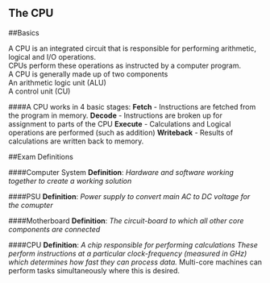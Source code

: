 The CPU
-----------------


##Basics

A CPU is an integrated circuit that is responsible for performing arithmetic, logical and I/O operations.  
CPUs perform these operations as instructed by a computer program.  
A CPU is generally made up of two components  
  An arithmetic logic unit (ALU)  
  A control unit (CU)

####A CPU works in 4 basic stages: 
**Fetch** - Instructions are fetched from the program in memory.
**Decode** - Instructions are broken up for assignment to parts of the CPU
**Execute** - Calculations and Logical operations are performed (such as addition)
**Writeback** - Results of calculations are written back to memory.




##Exam Definitions

####Computer System
**Definition**: *Hardware and software working together to create a working solution*

####PSU
**Definition**: *Power supply to convert main AC to DC voltage for the comupter*

####Motherboard
**Definition**: *The circuit-board to which all other core components are connected*

####CPU
**Definition**: *A chip responsible for performing calculations These perform instructions at a particular clock-frequency (measured in GHz) which determines how fast they can process data.*
Multi-core machines can perform tasks simultaneously where this is desired. 
